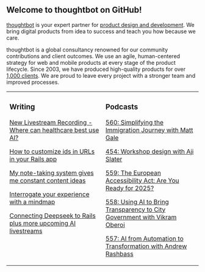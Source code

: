 ## Welcome to thoughtbot on GitHub!

[thoughtbot][1] is your expert partner for [product design and development][2].
We bring digital products from idea to success and teach you how because we
care.

thoughtbot is a global consultancy renowned for our community contributions and
client outcomes. We use an agile, human-centered strategy for web and mobile
products at every stage of the product lifecycle. Since 2003, we have produced
high-quality products for over [1,000 clients][3]. We are proud to leave every
project with a stronger team and improved processes.

<table><tr><td valign="top" width="50%">

### Writing

<!-- blog starts -->
[New Livestream Recording - Where can healthcare best use AI?](https://feed.thoughtbot.com/link/24077/16959977/new-livestream-recording-where-can-healthcare-best-use-ai)

[How to customize ids in URLs in your Rails app](https://feed.thoughtbot.com/link/24077/16959224/how-to-customize-ids-in-urls-in-your-rails-app)

[My note-taking system gives me constant content ideas](https://feed.thoughtbot.com/link/24077/16957008/my-note-taking-system-gives-me-constant-content-ideas)

[Interrogate your experience with a mindmap](https://feed.thoughtbot.com/link/24077/16956613/interrogate-your-experience-with-a-mindmap)

[Connecting Deepseek to Rails plus more upcoming AI livestreams](https://feed.thoughtbot.com/link/24077/16954442/connecting-deepseek-to-rails-plus-more-upcoming-ai-livestreams)

<!-- blog ends -->
</td><td valign="top" width="50%">

### Podcasts

<!-- podcasts starts -->
[560: Simplifying the Immigration Journey with Matt Gale](https://podcast.thoughtbot.com/560)

[454: Workshop design with Aji Slater](https://bikeshed.thoughtbot.com/454)

[559: The European Accessibility Act: Are You Ready for 2025?](https://podcast.thoughtbot.com/559)

[558: Using AI to Bring Transparency to City Government with Vikram Oberoi](https://podcast.thoughtbot.com/558)

[557: AI from Automation to Transformation with Andrew Rashbass](https://podcast.thoughtbot.com/557)

<!-- podcasts ends -->
</td></tr></table>

[1]: https://thoughtbot.com
[2]: https://thoughtbot.com/services
[3]: https://thoughtbot.com/case-studies
